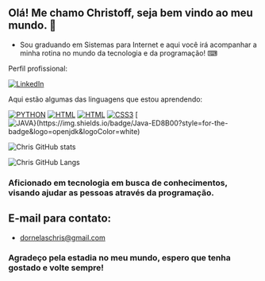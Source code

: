 ## Olá! Me chamo Christoff, seja bem vindo ao meu mundo. 👋

- Sou graduando em Sistemas para Internet e aqui você irá acompanhar a minha rotina no mundo da tecnologia e da programação! ⌨

Perfil profissional:

[![LinkedIn](https://img.shields.io/badge/LinkedIn-0077B5?style=for-the-badge&logo=linkedin&logoColor=white)](https://www.linkedin.com/in/christoff-de-lima-dornelas-cavalcante-0b0486270/)

Aqui estão algumas das linguagens que estou aprendendo:

[![PYTHON](https://img.shields.io/badge/Python-3776AB?style=for-the-badge&logo=python&logoColor=white)](https://github.com/dornelxs/Python_Messias)
[![HTML](https://img.shields.io/badge/HTML-239120?style=for-the-badge&logo=html5&logoColor=white)](https://github.com/dornelxs/HTML_Angelo)
[![HTML](https://img.shields.io/badge/HTML5-E34F26.svg?style=for-the-badge&logo=HTML5&logoColor=white)](https://github.com/dornelxs/Projetos_HTML.git)
[![CSS3](https://img.shields.io/badge/CSS3-1572B6?style=for-the-badge&logo=css3&logoColor=white)](https://github.com/dornelxs/Projetos_HTML.git)
[![JAVA}(https://img.shields.io/badge/Java-ED8B00?style=for-the-badge&logo=openjdk&logoColor=white)](https://github.com/dornelxs/JAVA-Fernanda)

![Chris GitHub stats](https://github-readme-stats.vercel.app/api?username=dornelxs&show_icons=true&theme=tokyonight)     

![Chris GitHub Langs](https://github-readme-stats.vercel.app/api/top-langs/?username=dornelxs)

<h3>Aficionado em tecnologia em busca de conhecimentos, visando ajudar as pessoas através da programação.</h3>

## E-mail para contato:
- dornelaschris@gmail.com</br>

<h3> Agradeço pela estadia no meu mundo, espero que tenha gostado e volte sempre!</h3>
